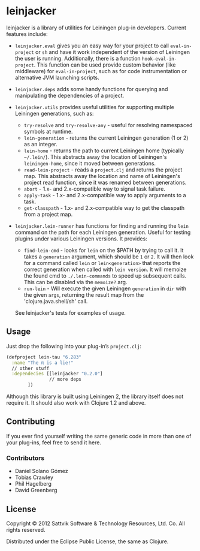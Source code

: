 # leinjacker

leinjacker is a library of utilities for Leiningen plug-in developers.  Current features include:

* `leinjacker.eval` gives you an easy way for your project to call `eval-in-project` or `sh` 
  and have it work independent of the version of Leiningen the user is running. Additionally,
  there is a function `hook-eval-in-project`. This function can be used provide custom behavior
  (like middleware) for `eval-in-project`, such as for code instrumentation or alternative JVM
  launching scripts.

* `leinjacker.deps` adds some handy functions for querying and manipulating the dependencies 
  of a project.

* `leinjacker.utils` provides useful utilities for supporting multiple Leiningen generations,
  such as:
   
  * `try-resolve` and `try-resolve-any` - useful for resolving namespaced symbols at
    runtime.
  * `lein-generation` - returns the current Leiningen generation (1 or 2) as an integer.
  * `lein-home` - returns the path to current Leiningen home (typically `~/.lein/`). This
    abstracts away the location of Leiningen's `leiningen-home`, since it moved between
    generations.
  * `read-lein-project` - reads a `project.clj` and returns the project map. This
    abstracts away the location and name of Leiningen's project read function, 
    since it was renamed between generations.
  * `abort` - 1.x- and 2.x-compatible way to signal task failure.
  * `apply-task` - 1.x- and 2.x-compatible way to apply arguments to a task.
  * `get-classpath` - 1.x- and 2.x-compatible way to get the classpath from a project map.

* `leinjacker.lein-runner` has functions for finding and running the `lein` command on the
  path for each Leiningen generation. Useful for testing plugins under various Leiningen
  versions. It provides:
   
  * `find-lein-cmd` - looks for `lein` on the $PATH by trying to call it. It takes a 
    `generation` argument, which should be `1` or `2`. It will then look for a command
    called `lein` or `lein<generation>` that reports the correct generation when called
    with `lein version`. It will memoize the found cmd to `./.lein-commands` to speed
    up subsequent calls. This can be disabled via the `memoize?` arg.
  * `run-lein` - Will execute the given Leiningen `generation` in `dir` with the given 
    `args`, returning the result map from the 'clojure.java.shell/sh' call.
   
  See leinjacker's tests for examples of usage.
   
## Usage

Just drop the following into your plug-in’s `project.clj`:

````clojure
(defproject lein-tau "6.283"
  :name "The π is a lie!"
  // other stuff
  :dependecies [[leinjacker "0.2.0"]
                // more deps
		])
````

Although this library is built using Leiningen 2, the library itself does not require it.  It should also work with Clojure 1.2 and above.

## Contributing

If you ever find yourself writing the same generic code in more than one of your plug-ins, feel free to send it here. 

### Contributors

* Daniel Solano Gómez
* Tobias Crawley
* Phil Hagelberg
* David Greenberg

## License

Copyright © 2012 Sattvik Software & Technology Resources, Ltd. Co.
All rights reserved.

Distributed under the Eclipse Public License, the same as Clojure.
